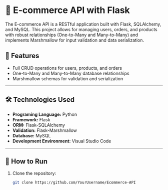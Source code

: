 # 🛒 E-commerce API with Flask

The E-commerce API is a RESTful application built with Flask, SQLAlchemy, and MySQL. This project allows for managing users, orders, and products with robust relationships (One-to-Many and Many-to-Many) and implements Marshmallow for input validation and data serialization.

## 🔧 Features

- Full CRUD operations for users, products, and orders
- One-to-Many and Many-to-Many database relationships
- Marshmallow schemas for validation and serialization

---

## 🛠️ Technologies Used

- **Programing Language:** Python
- **Framework:** Flask
- **ORM:** Flask-SQLAlchemy
- **Validation:** Flask-Marshmallow
- **Database:** MySQL
- **Development Environment:** Visual Studio Code

---

## 🚀 How to Run

1. Clone the repository:
   ```bash
   git clone https://github.com/YourUsername/Ecommerce-API
